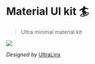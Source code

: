 # Material UI kit 🏄
> Ultra minimal material kit

<img src="https://cdn.dribbble.com/users/168777/screenshots/1803843/material_design_ui_kit.jpg"/>

*Designed by* [UltraLinx](https://dribbble.com/UltraLinx)